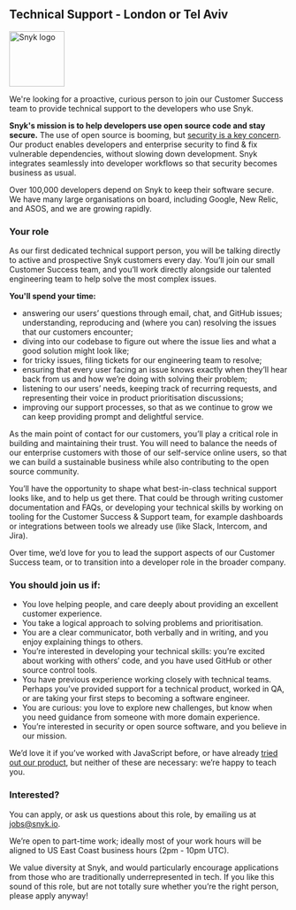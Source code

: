 ## Technical Support - London or Tel Aviv


<img src="https://snyk.io/images/snyk-dog.png" width="100" alt="Snyk logo" />

We're looking for a proactive, curious person to join our Customer Success team to provide technical support to the developers who use Snyk.

**Snyk's mission is to help developers use open source code and stay secure.** The use of open source is booming, but [security is a key concern](https://snyk.io/stateofossecurity/). Our product enables developers and enterprise security to find & fix vulnerable dependencies, without slowing down development. Snyk integrates seamlessly into developer workflows so that security becomes business as usual.

Over 100,000 developers depend on Snyk to keep their software secure. We have many large organisations on board, including Google, New Relic, and ASOS, and we are growing rapidly.

### Your role

As our first dedicated technical support person, you will be talking directly to active and prospective Snyk customers every day. You’ll join our small Customer Success team, and you’ll work directly alongside our talented engineering team to help solve the most complex issues.

**You'll spend your time:**
- answering our users’ questions through email, chat, and GitHub issues;
understanding, reproducing and (where you can) resolving the issues that our customers encounter;
- diving into our codebase to figure out where the issue lies and what a good solution might look like;
- for tricky issues, filing tickets for our engineering team to resolve;
- ensuring that every user facing an issue knows exactly when they’ll hear back from us and how we’re doing with solving their problem;
- listening to our users’ needs, keeping track of recurring requests, and representing their voice in product prioritisation discussions;
- improving our support processes, so that as we continue to grow we can keep providing prompt and delightful service.

As the main point of contact for our customers, you’ll play a critical role in building and maintaining their trust. You will need to balance the needs of our enterprise customers with those of our self-service online users, so that we can build a sustainable business while also contributing to the open source community.

You’ll have the opportunity to shape what best-in-class technical support looks like, and to help us get there. That could be through writing customer documentation and FAQs, or developing your technical skills by working on tooling for the Customer Success & Support team, for example dashboards or integrations between tools we already use (like Slack, Intercom, and Jira).

Over time, we’d love for you to lead the support aspects of our Customer Success team, or to transition into a developer role in the broader company.

### You should join us if:

- You love helping people, and care deeply about providing an excellent customer experience.
- You take a logical approach to solving problems and prioritisation.
- You are a clear communicator, both verbally and in writing, and you enjoy explaining things to others.
- You’re interested in developing your technical skills: you’re excited about working with others’ code, and you have used GitHub or other source control tools.
- You have previous experience working closely with technical teams. Perhaps you’ve provided support for a technical product, worked in QA, or are taking your first steps to becoming a software engineer.
- You are curious: you love to explore new challenges, but know when you need guidance from someone with more domain experience.
- You’re interested in security or open source software, and you believe in our mission.

We’d love it if you’ve worked with JavaScript before, or have already [tried out our product](https://snyk.io/test), but neither of these are necessary: we’re happy to teach you.

### Interested?

You can apply, or ask us questions about this role, by emailing us at jobs@snyk.io.

We’re open to part-time work; ideally most of your work hours will be aligned to US East Coast business hours (2pm - 10pm UTC).

We value diversity at Snyk, and would particularly encourage applications from those who are traditionally underrepresented in tech. If you like this sound of this role, but are not totally sure whether you’re the right person, please apply anyway!
